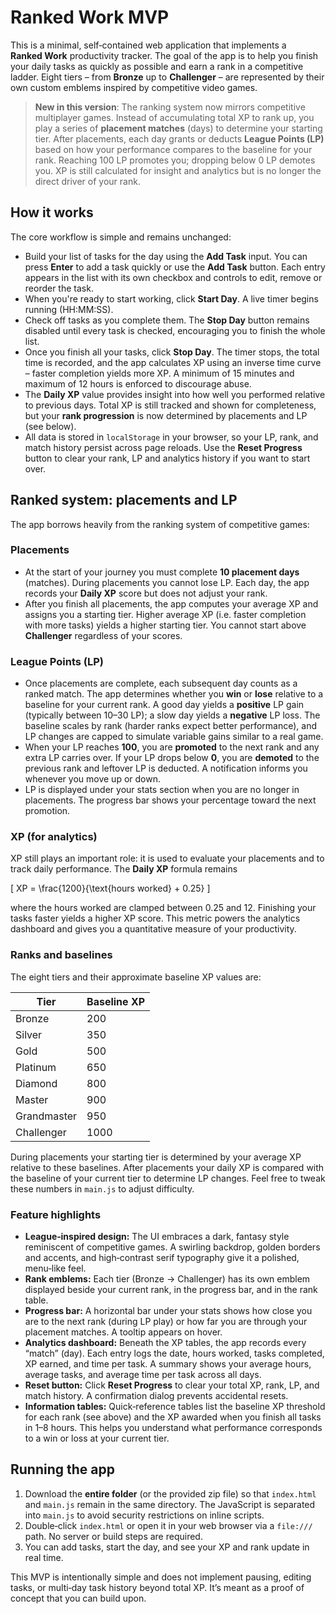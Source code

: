 # Ranked Work MVP

This is a minimal, self‑contained web application that implements a **Ranked Work** productivity tracker. The goal of the app is to help you finish your daily tasks as quickly as possible and earn a rank in a competitive ladder. Eight tiers – from **Bronze** up to **Challenger** – are represented by their own custom emblems inspired by competitive video games.

> **New in this version**: The ranking system now mirrors competitive multiplayer games. Instead of accumulating total XP to rank up, you play a series of **placement matches** (days) to determine your starting tier. After placements, each day grants or deducts **League Points (LP)** based on how your performance compares to the baseline for your rank. Reaching 100 LP promotes you; dropping below 0 LP demotes you. XP is still calculated for insight and analytics but is no longer the direct driver of your rank.

## How it works

The core workflow is simple and remains unchanged:

* Build your list of tasks for the day using the **Add Task** input. You can press **Enter** to add a task quickly or use the **Add Task** button. Each entry appears in the list with its own checkbox and controls to edit, remove or reorder the task.
* When you're ready to start working, click **Start Day**. A live timer begins running (HH:MM:SS).
* Check off tasks as you complete them. The **Stop Day** button remains disabled until every task is checked, encouraging you to finish the whole list.
* Once you finish all your tasks, click **Stop Day**. The timer stops, the total time is recorded, and the app calculates XP using an inverse time curve – faster completion yields more XP. A minimum of 15 minutes and maximum of 12 hours is enforced to discourage abuse.
* The **Daily XP** value provides insight into how well you performed relative to previous days. Total XP is still tracked and shown for completeness, but your **rank progression** is now determined by placements and LP (see below).
* All data is stored in `localStorage` in your browser, so your LP, rank, and match history persist across page reloads. Use the **Reset Progress** button to clear your rank, LP and analytics history if you want to start over.

## Ranked system: placements and LP

The app borrows heavily from the ranking system of competitive games:

### Placements

* At the start of your journey you must complete **10 placement days** (matches). During placements you cannot lose LP. Each day, the app records your **Daily XP** score but does not adjust your rank.
* After you finish all placements, the app computes your average XP and assigns you a starting tier. Higher average XP (i.e. faster completion with more tasks) yields a higher starting tier. You cannot start above **Challenger** regardless of your scores.

### League Points (LP)

* Once placements are complete, each subsequent day counts as a ranked match. The app determines whether you **win** or **lose** relative to a baseline for your current rank. A good day yields a **positive** LP gain (typically between 10–30 LP); a slow day yields a **negative** LP loss. The baseline scales by rank (harder ranks expect better performance), and LP changes are capped to simulate variable gains similar to a real game.
* When your LP reaches **100**, you are **promoted** to the next rank and any extra LP carries over. If your LP drops below **0**, you are **demoted** to the previous rank and leftover LP is deducted. A notification informs you whenever you move up or down.
* LP is displayed under your stats section when you are no longer in placements. The progress bar shows your percentage toward the next promotion.

### XP (for analytics)

XP still plays an important role: it is used to evaluate your placements and to track daily performance. The **Daily XP** formula remains

\[ XP = \frac{1200}{\text{hours worked} + 0.25} \]

where the hours worked are clamped between 0.25 and 12. Finishing your tasks faster yields a higher XP score. This metric powers the analytics dashboard and gives you a quantitative measure of your productivity.

### Ranks and baselines

The eight tiers and their approximate baseline XP values are:

| Tier        | Baseline XP |
|-------------|-------------|
| Bronze      | 200         |
| Silver      | 350         |
| Gold        | 500         |
| Platinum    | 650         |
| Diamond     | 800         |
| Master      | 900         |
| Grandmaster | 950         |
| Challenger  | 1000        |

During placements your starting tier is determined by your average XP relative to these baselines. After placements your daily XP is compared with the baseline of your current tier to determine LP changes. Feel free to tweak these numbers in `main.js` to adjust difficulty.

### Feature highlights

* **League‑inspired design:** The UI embraces a dark, fantasy style reminiscent of competitive games. A swirling backdrop, golden borders and accents, and high‑contrast serif typography give it a polished, menu‑like feel.
* **Rank emblems:** Each tier (Bronze → Challenger) has its own emblem displayed beside your current rank, in the progress bar, and in the rank table.
* **Progress bar:** A horizontal bar under your stats shows how close you are to the next rank (during LP play) or how far you are through your placement matches. A tooltip appears on hover.
* **Analytics dashboard:** Beneath the XP tables, the app records every “match” (day). Each entry logs the date, hours worked, tasks completed, XP earned, and time per task. A summary shows your average hours, average tasks, and average time per task across all days.
* **Reset button:** Click **Reset Progress** to clear your total XP, rank, LP, and match history. A confirmation dialog prevents accidental resets.
* **Information tables:** Quick‑reference tables list the baseline XP threshold for each rank (see above) and the XP awarded when you finish all tasks in 1–8 hours. This helps you understand what performance corresponds to a win or loss at your current tier.

## Running the app

1. Download the **entire folder** (or the provided zip file) so that `index.html` and `main.js` remain in the same directory. The JavaScript is separated into `main.js` to avoid security restrictions on inline scripts.
2. Double‑click `index.html` or open it in your web browser via a `file:///` path. No server or build steps are required.
3. You can add tasks, start the day, and see your XP and rank update in real time.

This MVP is intentionally simple and does not implement pausing, editing tasks, or multi‑day task history beyond total XP. It’s meant as a proof of concept that you can build upon.